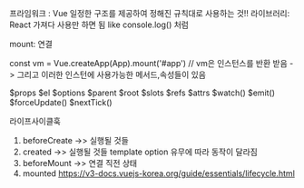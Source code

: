 프라임워크 : Vue 일정한 구조를 제공하여 정해진 규칙대로 사용하는 것!!
라이브러리: React 가져다 사용만 하면 됨 like console.log() 처럼

mount: 연결

const vm = Vue.createApp(App).mount('#app') // vm은 인스턴스를 반환 받음 -> 그리고 이러한 인스턴에 사용가능한 메서드,속성들이 있음

$props
$el
$options
$parent
$root
$slots
$refs
$attrs
$watch()
$emit()
$forceUpdate()
$nextTick()

라이프사이클훅

1. beforeCreate ->> 실행될 것들
2. created ->> 실행될 것들
   template option 유무에 따라 동작이 달라짐
3. beforeMount ->> 연결 직전 상태
4. mounted
   https://v3-docs.vuejs-korea.org/guide/essentials/lifecycle.html
